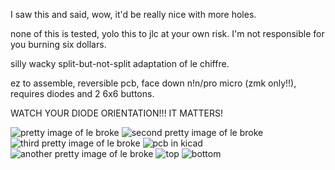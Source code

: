I saw this and said, wow, it'd be really nice with more holes.

none of this is tested, yolo this to jlc at your own risk. I'm not responsible for you burning six dollars.

silly wacky split-but-not-split adaptation of le chiffre.

ez to assemble, reversible pcb, face down n!n/pro micro (zmk only!!), requires diodes and 2 6x6 buttons.

WATCH YOUR DIODE ORIENTATION!!! IT MATTERS!

![pretty image of le broke](https://github.com/turnisaa-sgtworms/le-broke/blob/main/images/case%20top.jpg)
![second pretty image of le broke](https://github.com/turnisaa-sgtworms/le-broke/blob/main/images/PXL_20250616_201934272.jpg?raw=true)
![third pretty image of le broke](https://github.com/turnisaa-sgtworms/le-broke/blob/main/images/case.jpg)
![pcb in kicad](https://github.com/turnisaa-sgtworms/le-broke/blob/main/images/pcb.png?raw=true)
![another pretty image of le broke](https://github.com/turnisaa-sgtworms/le-broke/blob/main/images/PXL_20250616_202051177.jpg?raw=true)
![top](https://github.com/turnisaa-sgtworms/le-broke/blob/main/images/PXL_20250616_200147241.jpg?raw=true)
![bottom](https://github.com/turnisaa-sgtworms/le-broke/blob/main/images/PXL_20250616_200328543.jpg?raw=true)
